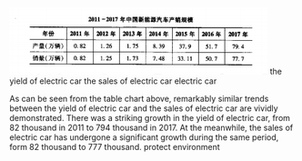 ![avatar](../pic/mock5.png)
the yield of electric car
the sales of electric car
electric car

   As can be seen from the table chart above, remarkably similar trends between the yield of electric car and the sales of electric car 
are vividly demonstrated. There was a striking growth in the yield of electric car, from 82 thousand in 2011 to 794 thousand in 2017. 
At the meanwhile, the sales of electric car has undergone a significant growth during the same period, form 82 thousand to 777 thousand.
   protect environment